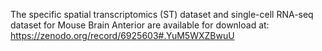 The specific spatial transcriptomics (ST) dataset and single-cell RNA-seq dataset for Mouse Brain Anterior are available for download at: https://zenodo.org/record/6925603#.YuM5WXZBwuU
